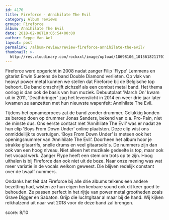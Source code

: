 ```yaml
---
id: 4170
title: Fireforce - Annihilate The Evil
category: Album reviews
groups: Fireforce
album: Annihilate The Evil
date: 2018-02-08T10:05:54+00:00
author: Seppe Van Ael
layout: post
permalink: /album-review/review-fireforce-annihilate-the-evil/
thumbnail: >-
  http://res.cloudinary.com/rockxxl/image/upload/18698106_10156182117011679_5141408182369644776_n.jpg
---
```

Fireforce werd opgericht in 2008 nadat zanger Filip 'Flype' Lemmens en gitarist Erwin Suetens de band Double Diamond verlieten. Op vlak van heavy/ power metal kunnen we stellen dat Fireforce bij de Belgische top behoort. De band omschrijft zichzelf als een combat metal band. Het thema oorlog is dan ook de basis van hun muziek. Debuutplaat 'March On' kwam uit in 2011, 'Deathbringer' zag het levenslicht in 2014 en weer drie jaar later kwamen ze aanzetten met hun nieuwste wapenfeit: Annihilate The Evil.

Tijdens het opnameproces zat de band zonder drummer. Gelukkig konden ze beroep doen op drummer Jonas Sanders, bekend van o.a. Pro-Pain, niet de minste dus. Ons eerste contact met ‘Annihilate The Evil‘ was er nadat ze hun clip 'Boys From Down Under' online plaatsten. Deze clip wist ons onmiddellijk te overtuigen. ‘Boys From Down Under’ is meteen ook het openingsnummer van ‘Annihilate The Evil‘. Doorheen het album hoor je strakke gitaarrifs, snelle drums en veel gitaarsolo's. De nummers zijn dan ook van een hoog niveau. Niet alleen het muzikale gedeelte is top, maar ook het vocaal werk. Zanger Flype heeft een stem om trots op te zijn. Hoog uithalen is bij Fireforce dan ook niet uit de boze. Naar onze mening was wat meer variatie in de vocals welkom geweest. Die blijven redelijk constant over de twaalf nummers.

Ondanks het feit dat Fireforce bij alle drie albums telkens een andere bezetting had, wisten ze hun eigen herkenbare sound ook dit keer goed te behouden. Ze passen perfect in het rijtje van power metal grootheden zoals Grave Digger en Sabaton. Grijp die luchtgitaar al maar bij de hand. Wij kijken reikhalzend uit naar wat 2018 voor de deze band zal brengen.

score: 8/10
